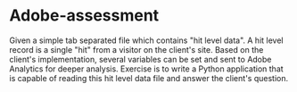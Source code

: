 # Adobe-assessment

Given a simple tab separated file which contains "hit level data". A hit level record is a single "hit" from a visitor on the client's site. Based on the client's implementation, several variables can be set and sent to Adobe Analytics for deeper analysis. Exercise is to write a Python application that is capable of reading this hit level data file and answer the client's question.
